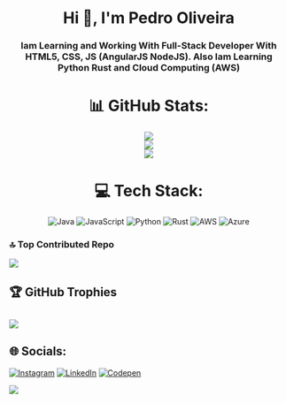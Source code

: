 <h1 align="center">Hi 👋, I'm Pedro Oliveira</h1>
<h3 align="center">Iam Learning and Working With Full-Stack Developer With HTML5, CSS, JS (AngularJS NodeJS). Also Iam Learning Python Rust and Cloud Computing (AWS)</h3>


<div align="center">

# 📊 GitHub Stats:
![](https://github-readme-stats.vercel.app/api?username=pedrohmaiaoliv&theme=tokyonight&hide_border=true&include_all_commits=true&count_private=false)<br/>
![](https://github-readme-streak-stats.herokuapp.com/?user=pedrohmaiaoliv&theme=tokyonight&hide_border=true)<br/>
![](https://github-readme-stats.vercel.app/api/top-langs/?username=pedrohmaiaoliv&theme=tokyonight&hide_border=true&include_all_commits=true&count_private=false&layout=compact)


# 💻 Tech Stack:
![Java](https://img.shields.io/badge/java-%23ED8B00.svg?style=plastic&logo=java&logoColor=white) ![JavaScript](https://img.shields.io/badge/javascript-%23323330.svg?style=plastic&logo=javascript&logoColor=%23F7DF1E) ![Python](https://img.shields.io/badge/python-3670A0?style=plastic&logo=python&logoColor=ffdd54) ![Rust](https://img.shields.io/badge/rust-%23000000.svg?style=plastic&logo=rust&logoColor=white) ![AWS](https://img.shields.io/badge/AWS-%23FF9900.svg?style=plastic&logo=amazon-aws&logoColor=white) ![Azure](https://img.shields.io/badge/azure-%230072C6.svg?style=plastic&logo=azure-devops&logoColor=white)

</div>

### 🔝 Top Contributed Repo
![](https://github-contributor-stats.vercel.app/api?username=pedrohmaiaoliv&limit=5&theme=tokyonight&combine_all_yearly_contributions=true)

## 🏆 GitHub Trophies
![](https://github-profile-trophy.vercel.app/?username=pedrohmaiaoliv&theme=tokyonight&no-frame=true&no-bg=true&margin-w=4)
---
## 🌐 Socials:
[![Instagram](https://img.shields.io/badge/Instagram-%23E4405F.svg?logo=Instagram&logoColor=white)](https://instagram.com/pedrohmaiaoliv) [![LinkedIn](https://img.shields.io/badge/LinkedIn-%230077B5.svg?logo=linkedin&logoColor=white)](https://linkedin.com/in/pedrohmaiaoliv) [![Codepen](https://img.shields.io/badge/Codepen-000000?style=for-the-badge&logo=codepen&logoColor=white)](https://codepen.io/pedrohmaiaoliv) 

[![](https://visitcount.itsvg.in/api?id=pedrohmaiaoliv&icon=0&color=12)](https://visitcount.itsvg.in)

<!-- Proudly created with GPRM ( https://gprm.itsvg.in ) -->
